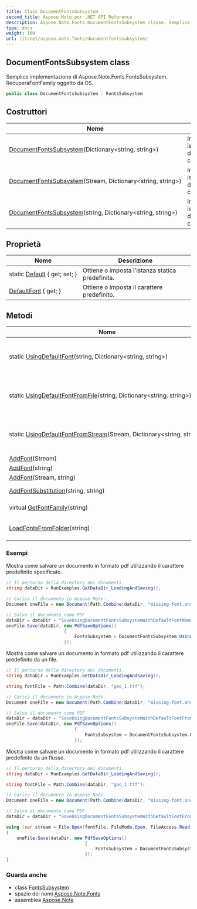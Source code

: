 ```yaml
---
title: Class DocumentFontsSubsystem
second_title: Aspose.Note per .NET API Reference
description: Aspose.Note.Fonts.DocumentFontsSubsystem classe. Semplice implementazione di Aspose.Note.Fonts.FontsSubsystem. RecuperaFontFamily oggetto da OS.
type: docs
weight: 100
url: /it/net/aspose.note.fonts/documentfontssubsystem/
---
```

## DocumentFontsSubsystem class

Semplice implementazione di Aspose.Note.Fonts.FontsSubsystem. RecuperaFontFamily oggetto da OS.

```csharp
public class DocumentFontsSubsystem : FontsSubsystem
```

## Costruttori

| Nome | Descrizione |
| --- | --- |
| [DocumentFontsSubsystem](documentfontssubsystem/#constructor)(Dictionary&lt;string, string&gt;) | Inizializza una nuova istanza di`DocumentFontsSubsystem` classe. |
| [DocumentFontsSubsystem](documentfontssubsystem/#constructor_1)(Stream, Dictionary&lt;string, string&gt;) | Inizializza una nuova istanza di`DocumentFontsSubsystem` classe. |
| [DocumentFontsSubsystem](documentfontssubsystem/#constructor_2)(string, Dictionary&lt;string, string&gt;) | Inizializza una nuova istanza di`DocumentFontsSubsystem` classe. |

## Proprietà

| Nome | Descrizione |
| --- | --- |
| static [Default](../../aspose.note.fonts/documentfontssubsystem/default/) { get; set; } | Ottiene o imposta l'istanza statica predefinita. |
| [DefaultFont](../../aspose.note.fonts/fontssubsystem/defaultfont/) { get; } | Ottiene o imposta il carattere predefinito. |

## Metodi

| Nome | Descrizione |
| --- | --- |
| static [UsingDefaultFont](../../aspose.note.fonts/documentfontssubsystem/usingdefaultfont/)(string, Dictionary&lt;string, string&gt;) | Crea una nuova istanza DocumentFontsSubsystem utilizzando il nome del carattere predefinito specificato. |
| static [UsingDefaultFontFromFile](../../aspose.note.fonts/documentfontssubsystem/usingdefaultfontfromfile/)(string, Dictionary&lt;string, string&gt;) | Crea una nuova istanza DocumentFontsSubsystem utilizzando un font dal file specificato come predefinito. |
| static [UsingDefaultFontFromStream](../../aspose.note.fonts/documentfontssubsystem/usingdefaultfontfromstream/)(Stream, Dictionary&lt;string, string&gt;) | Crea una nuova istanza DocumentFontsSubsystem utilizzando un font dallo stream specificato come predefinito. |
| [AddFont](../../aspose.note.fonts/fontssubsystem/addfont/)(Stream) | Aggiungi il carattere. |
| [AddFont](../../aspose.note.fonts/fontssubsystem/addfont/)(string) | Aggiungi il carattere. |
| [AddFont](../../aspose.note.fonts/fontssubsystem/addfont/)(Stream, string) | Aggiungi il carattere. |
| [AddFontSubstitution](../../aspose.note.fonts/fontssubsystem/addfontsubstitution/)(string, string) | Aggiunge la sostituzione dei caratteri. |
| virtual [GetFontFamily](../../aspose.note.fonts/fontssubsystem/getfontfamily/)(string) | Ottiene la famiglia di caratteri. |
| [LoadFontsFromFolder](../../aspose.note.fonts/fontssubsystem/loadfontsfromfolder/)(string) | Carica tutti i font TrueType dalla cartella specificata alla raccolta interna. |

### Esempi

Mostra come salvare un documento in formato pdf utilizzando il carattere predefinito specificato.

```csharp
// Il percorso della directory dei documenti.
string dataDir = RunExamples.GetDataDir_LoadingAndSaving();

// Carica il documento in Aspose.Note.
Document oneFile = new Document(Path.Combine(dataDir, "missing-font.one"));

// Salva il documento come PDF
dataDir = dataDir + "SaveUsingDocumentFontsSubsystemWithDefaultFontName_out.pdf";
oneFile.Save(dataDir, new PdfSaveOptions() 
                      {
                          FontsSubsystem = DocumentFontsSubsystem.UsingDefaultFont("Times New Roman")
                      });
```

Mostra come salvare un documento in formato pdf utilizzando il carattere predefinito da un file.

```csharp
// Il percorso della directory dei documenti.
string dataDir = RunExamples.GetDataDir_LoadingAndSaving();

string fontFile = Path.Combine(dataDir, "geo_1.ttf");

// Carica il documento in Aspose.Note.
Document oneFile = new Document(Path.Combine(dataDir, "missing-font.one"));

// Salva il documento come PDF
dataDir = dataDir + "SaveUsingDocumentFontsSubsystemWithDefaultFontFromFile_out.pdf";
oneFile.Save(dataDir, new PdfSaveOptions()
                          {
                              FontsSubsystem = DocumentFontsSubsystem.UsingDefaultFontFromFile(fontFile)
                          });
```

Mostra come salvare un documento in formato pdf utilizzando il carattere predefinito da un flusso.

```csharp
// Il percorso della directory dei documenti.
string dataDir = RunExamples.GetDataDir_LoadingAndSaving();

string fontFile = Path.Combine(dataDir, "geo_1.ttf");

// Carica il documento in Aspose.Note.
Document oneFile = new Document(Path.Combine(dataDir, "missing-font.one"));

// Salva il documento come PDF
dataDir = dataDir + "SaveUsingDocumentFontsSubsystemWithDefaultFontFromStream_out.pdf";

using (var stream = File.Open(fontFile, FileMode.Open, FileAccess.Read, FileShare.Read))
{
    oneFile.Save(dataDir, new PdfSaveOptions()
                              {
                                  FontsSubsystem = DocumentFontsSubsystem.UsingDefaultFontFromStream(stream)
                              });
}
```

### Guarda anche

* class [FontsSubsystem](../fontssubsystem/)
* spazio dei nomi [Aspose.Note.Fonts](../../aspose.note.fonts/)
* assemblea [Aspose.Note](../../)


